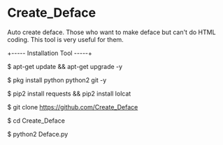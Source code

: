 # Create_Deface
Auto create deface. Those who want to make deface but can't do HTML coding. This tool is very useful for them.



+----- Installation Tool -----+

$ apt-get update && apt-get upgrade -y

$ pkg install python python2 git -y

$ pip2 install requests && pip2 install lolcat

$ git clone https://github.com/Create_Deface

$ cd Create_Deface

$ python2 Deface.py
